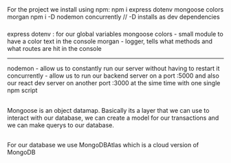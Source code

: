 ##

For the project we install using npm:
npm i express dotenv mongoose colors morgan
npm i -D nodemon concurrently // -D installs as dev dependencies

###

express
dotenv : for our global variables
mongoose
colors - small module to have a color text in the console
morgan - logger, tells what methods and what routes are hit in the console

---

nodemon - allow us to constantly run our server without having to restart it
concurrently - allow us to run our backend server on a port :5000 and also our react dev server on another port :3000 at the sime time with one single npm script

##

Mongoose is an object datamap. Basically its a layer that we can use to interact with our database, we can create a model for our transactions and we can make querys to our database.

##

For our database we use MongoDBAtlas which is a cloud version of MongoDB
